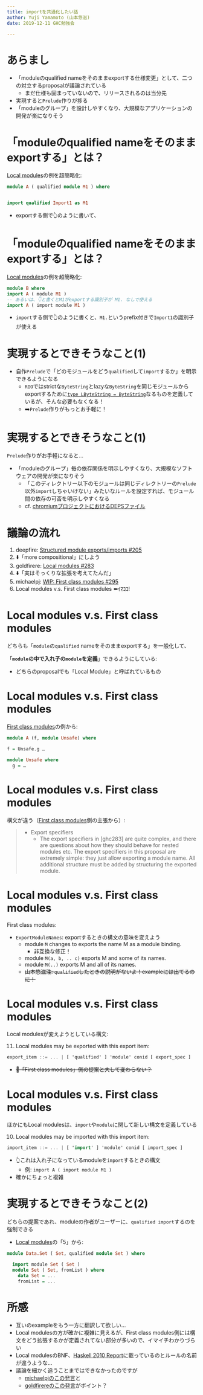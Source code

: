 ```yaml
---
title: importを共通化したい話
author: Yuji Yamamoto (山本悠滋)
date: 2019-12-11 GHC勉強会

---
```


# あらまし

- 「moduleのqualified nameをそのままexportする仕様変更」として、二つの対立するproposalが議論されている
    - まだ仕様も固まっていないので、リリースされるのは当分先
- 実現すると`Prelude`作りが捗る
- 「moduleのグループ」を設計しやすくなり、大規模なアプリケーションの開発が楽になりそう

# 「moduleのqualified nameをそのままexportする」とは？

[Local modules](https://github.com/goldfirere/ghc-proposals/blob/local-modules/proposals/0000-local-modules.rst#3further-examples)の例を超簡略化:

```haskell
module A ( qualified module M1 ) where


import qualified Import1 as M1
```

- exportする側で👆のように書いて、

# 「moduleのqualified nameをそのままexportする」とは？

[Local modules](https://github.com/goldfirere/ghc-proposals/blob/local-modules/proposals/0000-local-modules.rst#3further-examples)の例を超簡略化:

```haskell
module B where
import A ( module M1 )
-- あるいは、👇と書くとM1がexportする識別子が M1. なしで使える
import A ( import module M1 )
```

- `import`する側で👆のように書くと、`M1.`というprefix付きで`Import1`の識別子が使える

# 実現するとできそうなこと(1)

- 自作`Prelude`で「どのモジュールをどう`qualified`して`import`するか」を明示できるようになる
    - `RIO`ではstrictな`ByteString`とlazyな`ByteString`を同じモジュールからexportするために[`type LByteString = ByteString`](http://hackage.haskell.org/package/rio-0.1.12.0/docs/RIO-Prelude-Types.html#t:LByteString)なるものを定義しているが、そんな必要もなくなる！
    - ➡️`Prelude`作りがもっとお手軽に！

# 実現するとできそうなこと(1)

`Prelude`作りがお手軽になると...

- 「moduleのグループ」毎の依存関係を明示しやすくなり、大規模なソフトウェアの開発が楽になりそう
    - 「このディレクトリー以下のモジュールは同じディレクトリーの`Prelude`以外`import`しちゃいけない」みたいなルールを設定すれば、モジュール間の依存の可否を明示しやすくなる
    - cf. [chromiumプロジェクトにおけるDEPSファイル](https://nhiroki.jp/2017/12/01/chromium-sourcecode#%E5%90%84%E3%83%87%E3%82%A3%E3%83%AC%E3%82%AF%E3%83%88%E3%83%AA%E5%86%85%E3%81%AE%E3%83%95%E3%82%A1%E3%82%A4%E3%83%AB%E6%A7%8B%E6%88%90)

# 議論の流れ

1. deepfire: [Structured module exports/imports #205](https://github.com/ghc-proposals/ghc-proposals/pull/205)
1. ⬇️「more compositional」にしよう
1. goldfirere: [Local modules #283](https://github.com/ghc-proposals/ghc-proposals/pull/283)
1. ⬇️「実はそっくりな拡張を考えてたんだ」
1. michaelpj: [WIP: First class modules #295](https://github.com/ghc-proposals/ghc-proposals/pull/295)
1. Local modules v.s. First class modules ⬅️ｲﾏｺｺ!

# Local modules v.s. First class modules

どちらも「`module`の`qualified` nameをそのままexportする」を一般化して、

「**`module`の中で入れ子の`module`を定義**」できるようにしている:

- どちらのproposalでも「Local Module」と呼ばれているもの

# Local modules v.s. First class modules

[First class modules](https://github.com/michaelpj/ghc-proposals/blob/imp/first-class-modules/proposals/0000-first-class-modules.rst#131exporting-small-utility-modules)の例から:

```haskell
module A (f, module Unsafe) where

f = Unsafe.g …

module Unsafe where
  g = …
```

# Local modules v.s. First class modules

構文が違う（[First class modules](https://github.com/michaelpj/ghc-proposals/blob/imp/first-class-modules/proposals/0000-first-class-modules.rst#15alternatives)側の主張から）:

> - Export specifiers
>     - The export specifiers in [ghc283] are quite complex, and there are questions about how they should behave for nested modules etc. The export specifiers in this proposal are extremely simple: they just allow exporting a module name. All additional structure must be added by structuring the exported module.

# Local modules v.s. First class modules

First class modules:

- `ExportModuleNames`: exportするときの構文の意味を変えよう
    - module `M` changes to exports the name M as a module binding.
        - 非互換な修正！
    - module `M(a, b, .. c)` exports M and some of its names.
    - module `M(..)` exports M and all of its names.
    - ~~山本悠滋注: `qualified`したときの説明がないよ！exampleには出てるのに！~~

# Local modules v.s. First class modules

Local modulesが変えようとしている構文:

11. Local modules may be exported with this export item:

```haskell
export_item ::= ... | [ 'qualified' ] 'module' conid [ export_spec ]
```

- ~~🤔「First class modules」側の提案と大して変わらない？~~

# Local modules v.s. First class modules

ほかにもLocal modulesは、`import`や`module`に関して新しい構文を定義している

10. Local modules may be imported with this import item:

```haskell
import_item ::= ... | [ 'import' ] 'module' conid [ import_spec ]
```

- 👆これは入れ子になっているmoduleを`import`するときの構文
    - 例: `import A ( import module M1 )`
- 確かにちょっと複雑

# 実現するとできそうなこと(2)

どちらの提案であれ、moduleの作者がユーザーに、`qualified import`するのを強制できる

- [Local modules](https://github.com/goldfirere/ghc-proposals/blob/local-modules/proposals/0000-local-modules.rst#1motivation)の「5」から:

```haskell
module Data.Set ( Set, qualified module Set ) where

  import module Set ( Set )
  module Set ( Set, fromList ) where
    data Set = ...
    fromList = ...
```

# 所感

- 互いのexampleをもう一方に翻訳して欲しい...
- Local modulesの方が確かに複雑に見えるが、First class modules側には構文をどう拡張するかが定義されてない部分が多いので、イマイチわかりづらい
- Local modulesのBNF、[Haskell 2010 Report](https://www.haskell.org/onlinereport/haskell2010/haskellch5.html#x11-1010005.3)に載っているのとルールの名前が違うような...
- 議論を細かく追うことまではできなかったのですが
    - [michaelpjのこの発言](https://github.com/ghc-proposals/ghc-proposals/pull/283#issuecomment-549783771)と
    - [goldfirereのこの発言](https://github.com/ghc-proposals/ghc-proposals/pull/295#issuecomment-556037564)がポイント？
